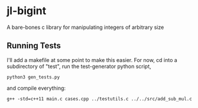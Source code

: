 # jl-bigint
A bare-bones c library for manipulating integers of arbitrary size

## Running Tests

I'll add a makefile at some point to make this easier. For now, cd into a subdirectory of "test", run the test-generator python script,

```python3 gen_tests.py```

and compile everything:

```g++ -std=c++11 main.c cases.cpp ../testutils.c ../../src/add_sub_mul.c```
